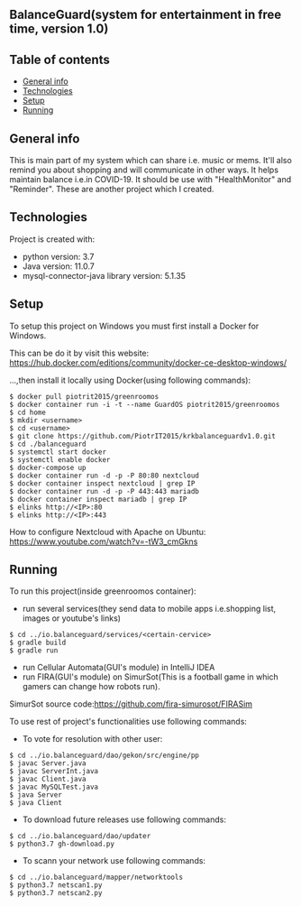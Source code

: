 ## BalanceGuard(system for entertainment in free time, version 1.0)

## Table of contents
* [General info](#general-info)
* [Technologies](#technologies)
* [Setup](#setup)
* [Running](#running)

## General info
This is main part of my system which can share i.e. music or mems. It'll also remind you about shopping and will communicate in other ways. It helps maintain balance i.e.in COVID-19. It should be
use with "HealthMonitor" and "Reminder". These are another project which I created. 
	
## Technologies
Project is created with:
* python version: 3.7
* Java version: 11.0.7
* mysql-connector-java library version: 5.1.35
	
## Setup
To setup this project on Windows you must first install a Docker for Windows.

This can be do it by visit this website: https://hub.docker.com/editions/community/docker-ce-desktop-windows/

...,then install it locally using Docker(using following commands):

```
$ docker pull piotrit2015/greenroomos
$ docker container run -i -t --name GuardOS piotrit2015/greenroomos
$ cd home
$ mkdir <username>
$ cd <username>
$ git clone https://github.com/PiotrIT2015/krkbalanceguardv1.0.git
$ cd ./balanceguard
$ systemctl start docker
$ systemctl enable docker
$ docker-compose up
$ docker container run -d -p -P 80:80 nextcloud
$ docker container inspect nextcloud | grep IP
$ docker container run -d -p -P 443:443 mariadb
$ docker container inspect mariadb | grep IP
$ elinks http://<IP>:80
$ elinks http://<IP>:443  
```

How to configure Nextcloud with Apache on Ubuntu: https://www.youtube.com/watch?v=-tW3_cmGkns

## Running
To run this project(inside greenroomos container):
* run several services(they send data to mobile apps i.e.shopping list, images or youtube's links)

```
$ cd ../io.balanceguard/services/<certain-cervice>
$ gradle build
$ gradle run
```

* run Cellular Automata(GUI's module) in IntelliJ IDEA
* run FIRA(GUI's module) on SimurSot(This is a football game in which gamers can change how robots run).

SimurSot source code:https://github.com/fira-simurosot/FIRASim

To use rest of project's functionalities use following commands:

* To vote for resolution with other user:

```
$ cd ../io.balanceguard/dao/gekon/src/engine/pp
$ javac Server.java
$ javac ServerInt.java
$ javac Client.java
$ javac MySQLTest.java
$ java Server
$ java Client
```

* To download future releases use following commands:

```
$ cd ../io.balanceguard/dao/updater
$ python3.7 gh-download.py
```

* To scann your network use following commands:

```
$ cd ../io.balanceguard/mapper/networktools
$ python3.7 netscan1.py
$ python3.7 netscan2.py
```


